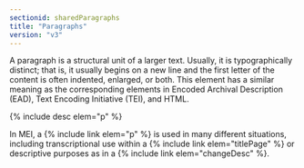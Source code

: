 ```yaml
---
sectionid: sharedParagraphs
title: "Paragraphs"
version: "v3"
---
```


A paragraph is a structural unit of a larger text. Usually, it is typographically distinct; that is, it usually begins on a new line and the first letter of the content is often indented, enlarged, or both. This element has a similar meaning as the corresponding elements in Encoded Archival Description (EAD), Text Encoding Initiative (TEI), and HTML.

  
{% include desc elem="p" %} 
 

In MEI, a {% include link elem="p" %} is used in many different situations, including transcriptional use within a {% include link elem="titlePage" %} or descriptive purposes as in a {% include link elem="changeDesc" %}.
